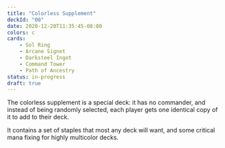 ```yaml
---
title: "Colorless Supplement"
deckId: "00"
date: 2020-12-20T11:35:45-08:00
colors: c
cards:
    - Sol Ring
    - Arcane Signet
    - Darksteel Ingot
    - Command Tower
    - Path of Ancestry
status: in-progress
draft: true
---
```


The colorless supplement is a special deck: it has no commander, and instead of being randomly selected, each player gets one identical copy of it to add to their deck.

It contains a set of staples that most any deck will want, and some critical mana fixing for highly multicolor decks.